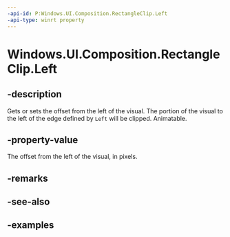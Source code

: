 ```yaml
---
-api-id: P:Windows.UI.Composition.RectangleClip.Left
-api-type: winrt property
---
```


# Windows.UI.Composition.RectangleClip.Left

<!--
public float Left { get; set; }
-->

## -description

Gets or sets the offset from the left of the visual. The portion of the visual to the left of the edge defined by `Left` will be clipped. Animatable.

## -property-value

The offset from the left of the visual, in pixels.

## -remarks

## -see-also

## -examples


